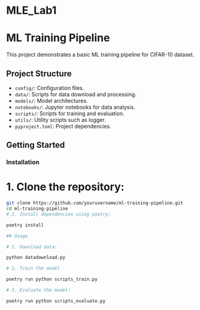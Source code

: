 # MLE_Lab1

# ML Training Pipeline

This project demonstrates a basic ML training pipeline for CIFAR-10 dataset.

## Project Structure

- `config/`: Configuration files.
- `data/`: Scripts for data download and processing.
- `models/`: Model architectures.
- `notebooks/`: Jupyter notebooks for data analysis.
- `scripts/`: Scripts for training and evaluation.
- `utils/`: Utility scripts such as logger.
- `pyproject.toml`: Project dependencies.

## Getting Started

### Installation

# 1. Clone the repository:
   ```bash
   git clone https://github.com/yourusername/ml-training-pipeline.git
   cd ml-training-pipeline
# 2. Install dependencies using poetry:

   poetry install

## Usage

# 1. Download data:

   python datadownload.py

# 2. Train the model

   poetry run python scripts_train.py

# 3. Evaluate the model:

   poetry run python scripts_evaluate.py
